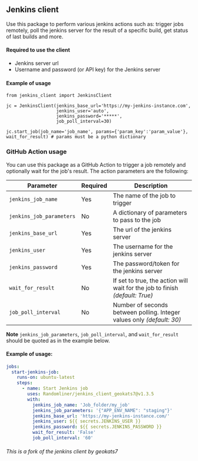## Jenkins client
Use this package to perform various jenkins actions such as:
trigger jobs remotely, poll the jenkins server for the result of a specific build,
get status of last builds and more.


#### Required to use the client

- Jenkins server url
- Username and password (or API key) for the Jenkins server

#### Example of usage
```
from jenkins_client import JenkinsClient

jc = JenkinsClient(jenkins_base_url='https://my-jenkins-instance.com',
                   jenkins_user='auto',
                   jenkins_password='*****',
                   job_poll_interval=30)

jc.start_job(job_name='job_name', params={'param_key':'param_value'}, wait_for_result) # params must be a python dictionary
```

### GitHub Action usage
You can use this package as a GitHub Action to trigger a job remotely and optionally wait for the job's result.
The action parameters are the following:

| Parameter                          | Required  | Description                                                                  |
|------------------------------------|-----------|------------------------------------------------------------------------------|
| `jenkins_job_name`                 | Yes | The name of the job to trigger                                               |
| `jenkins_job_parameters`           | No | A dictionary of parameters to pass to the job                                |
| `jenkins_base_url`                 | Yes | The url of the jenkins server                                                |
| `jenkins_user`                     | Yes | The username for the jenkins server                                          |
| `jenkins_password`                 | Yes | The password/token for the jenkins server                                    |
| `wait_for_result` | No | If set to true, the action will wait for the job to finish _(default: True)_ |
| `job_poll_interval` | No | Number of seconds between polling. Integer values only _(default: 30)_ |

**Note**
`jenkins_job_parameters`, `job_poll_interval`, and `wait_for_result` should be quoted as in the example below.

#### Example of usage:
```yaml
jobs:
  start-jenkins-job:
    runs-on: ubuntu-latest
    steps:
      - name: Start Jenkins job
        uses: Randomliner/jenkins_client_geokats7@v1.3.5
        with:
          jenkins_job_name: 'Job_folder/my_job'
          jenkins_job_parameters: '{"APP_ENV_NAME": "staging"}'
          jenkins_base_url: 'https://my-jenkins-instance.com/'
          jenkins_user: ${{ secrets.JENKINS_USER }}
          jenkins_password: ${{ secrets.JENKINS_PASSWORD }}
          wait_for_result: 'False'
          job_poll_interval: '60'
```

###### This is a fork of the jenkins client by geokats7
